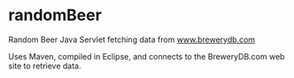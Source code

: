 # randomBeer

Random Beer Java Servlet fetching data from www.brewerydb.com

Uses Maven, compiled in Eclipse, and connects to the BreweryDB.com web site to retrieve data.
